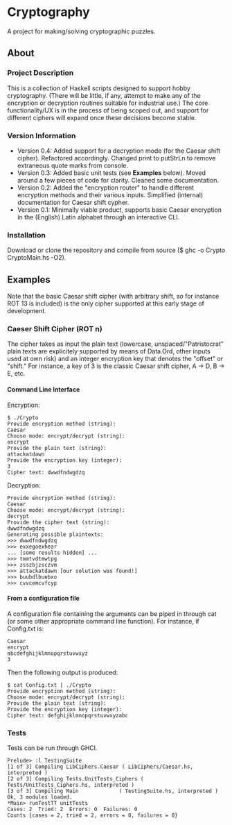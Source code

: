# Cryptography
A project for making/solving cryptographic puzzles. 

## About
### Project Description
This is a collection of Haskell scripts designed to support hobby cryptography. (There will be little, if any, attempt to make any of the encryption or decryption routines suitable for industrial use.) The core functionality/UX is in the process of being scoped out, and support for different ciphers will expand once these decisions become stable. 

### Version Information
- Version 0.4: Added support for a decryption mode (for the Caesar shift cipher). Refactored accordingly. Changed print to putStrLn to remove extraneous quote marks from console.
- Version 0.3: Added basic unit tests (see **Examples** below). Moved around a few pieces of code for clarity. Cleaned some documentation. 
- Version 0.2: Added the "encryption router" to handle different encryption methods and their various inputs. Simplified (internal) documentation for Caesar shift cypher.
- Version 0.1: Minimally viable product, supports basic Caesar encryption in the (English) Latin alphabet through an interactive CLI.

### Installation
Download or clone the repository and compile from source ($ ghc -o Crypto CryptoMain.hs -O2).

## Examples
Note that the basic Caesar shift cipher (with arbitrary shift, so for instance ROT 13 is included) is the only cipher supported at this early stage of development.

### Caeser Shift Cipher (ROT n)
The cipher takes as input the plain text (lowercase, unspaced/"Patristocrat" plain texts are explicitely supported by means of Data.Ord, other inputs used at own risk) and an integer encryption key that denotes the "offset" or "shift." For instance, a key of 3 is the classic Caesar shift cipher, A -> D, B -> E, etc. 

#### Command Line Interface
Encryption:
```
$ ./Crypto
Provide encryption method (string):
Caesar
Choose mode: encrypt/decrypt (string): 
encrypt
Provide the plain text (string): 
attackatdawn
Provide the encryption key (integer): 
3
Cipher text: dwwdfndwgdzq
```

Decryption:
```
Provide encryption method (string):
Caesar
Choose mode: encrypt/decrypt (string): 
decrypt
Provide the cipher text (string): 
dwwdfndwgdzq
Generating possible plaintexts: 
>>> dwwdfndwgdzq
>>> exxegoexhear
... [some results hidden] ...
>>> tmmtvdtmwtpg
>>> zsszbjzsczvm
>>> attackatdawn [our solution was found!]
>>> buubdlbuebxo
>>> cvvcemcvfcyp
```

#### From a configuration file
A configuration file containing the arguments can be piped in through cat (or some other appropriate command line function). For instance, if Config.txt is:
```
Caesar
encrypt
abcdefghijklmnopqrstuvwxyz
3
```

Then the following output is produced:
```
$ cat Config.txt | ./Crypto
Provide encryption method (string):
Choose mode: encrypt/decrypt (string): 
Provide the plain text (string): 
Provide the encryption key (integer): 
Cipher text: defghijklmnopqrstuvwxyzabc
```

### Tests
Tests can be run through GHCI. 
```
Prelude> :l TestingSuite
[1 of 3] Compiling LibCiphers.Caesar ( LibCiphers/Caesar.hs, interpreted )
[2 of 3] Compiling Tests.UnitTests_Ciphers ( Tests/UnitTests_Ciphers.hs, interpreted )
[3 of 3] Compiling Main             ( TestingSuite.hs, interpreted )
Ok, 3 modules loaded.
*Main> runTestTT unitTests
Cases: 2  Tried: 2  Errors: 0  Failures: 0
Counts {cases = 2, tried = 2, errors = 0, failures = 0}
```
